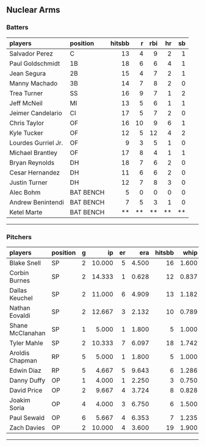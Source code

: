 ## Nuclear Arms

### Batters

 
|players             |position  | hitsbb|  r| rbi| hr| sb| 
|:-------------------|:---------|------:|--:|---:|--:|--:| 
|Salvador Perez      |C         |     13|  4|   9|  2|  1| 
|Paul Goldschmidt    |1B        |     18|  6|   6|  4|  1| 
|Jean Segura         |2B        |     15|  4|   7|  2|  1| 
|Manny Machado       |3B        |     14|  7|   8|  2|  0| 
|Trea Turner         |SS        |     16|  9|   7|  1|  2| 
|Jeff McNeil         |MI        |     13|  5|   6|  1|  1| 
|Jeimer Candelario   |CI        |     17|  5|   7|  2|  0| 
|Chris Taylor        |OF        |     16| 10|   9|  6|  1| 
|Kyle Tucker         |OF        |     12|  5|  12|  4|  2| 
|Lourdes Gurriel Jr. |OF        |      9|  3|   5|  1|  0| 
|Michael Brantley    |OF        |     17|  8|   4|  1|  1| 
|Bryan Reynolds      |DH        |     18|  7|   6|  2|  0| 
|Cesar Hernandez     |DH        |     11|  6|   6|  2|  0| 
|Justin Turner       |DH        |     12|  7|   8|  3|  0| 
|Alec Bohm           |BAT BENCH |      5|  0|   0|  0|  0| 
|Andrew Benintendi   |BAT BENCH |      7|  5|   3|  1|  0| 
|Ketel Marte         |BAT BENCH |     **| **|  **| **| **| 


* * *

### Pitchers

 
|players          |position |  g|     ip| er|   era| hitsbb|  whip| so|  w| sv| 
|:----------------|:--------|--:|------:|--:|-----:|------:|-----:|--:|--:|--:| 
|Blake Snell      |SP       |  2| 10.000|  5| 4.500|     16| 1.600| 11|  1|  0| 
|Corbin Burnes    |SP       |  2| 14.333|  1| 0.628|     12| 0.837| 18|  2|  0| 
|Dallas Keuchel   |SP       |  2| 11.000|  6| 4.909|     13| 1.182|  9|  0|  0| 
|Nathan Eovaldi   |SP       |  2| 12.667|  3| 2.132|     10| 0.789| 15|  0|  0| 
|Shane McClanahan |SP       |  1|  5.000|  1| 1.800|      5| 1.000|  7|  1|  0| 
|Tyler Mahle      |SP       |  2| 10.333|  7| 6.097|     18| 1.742| 13|  0|  0| 
|Aroldis Chapman  |RP       |  5|  5.000|  1| 1.800|      5| 1.000|  8|  0|  2| 
|Edwin Diaz       |RP       |  5|  4.667|  5| 9.643|      6| 1.286| 11|  0|  3| 
|Danny Duffy      |OP       |  1|  4.000|  1| 2.250|      3| 0.750|  3|  0|  0| 
|David Price      |OP       |  2|  9.667|  4| 3.724|      8| 0.828|  8|  0|  0| 
|Joakim Soria     |OP       |  4|  4.000|  3| 6.750|      6| 1.500|  6|  0|  3| 
|Paul Sewald      |OP       |  6|  5.667|  4| 6.353|      7| 1.235| 10|  1|  2| 
|Zach Davies      |OP       |  2| 10.000|  4| 3.600|     19| 1.900| 11|  1|  0| 


* * *


